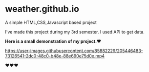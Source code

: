 # weather.github.io
A simple HTML,CSS,Javascript based project

I've made this project during my 3rd semester.
I used API to get data.

**Here is a small demonstration of my project.**❤️

https://user-images.githubusercontent.com/85882229/205446483-73126541-2dc0-48c0-b48e-88e690e75d0e.mp4


❤️❤️❤️

